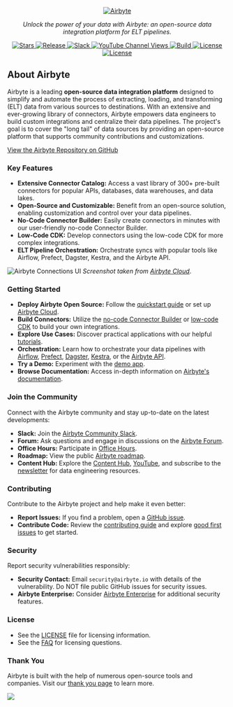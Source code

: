 <p align="center">
  <a href="https://airbyte.com"><img src="https://assets.website-files.com/605e01bc25f7e19a82e74788/624d9c4a375a55100be6b257_Airbyte_logo_color_dark.svg" alt="Airbyte"></a>
</p>

<p align="center">
  <em>Unlock the power of your data with Airbyte: an open-source data integration platform for ELT pipelines.</em>
</p>

<p align="center">
<a href="https://github.com/airbytehq/airbyte/stargazers/" target="_blank">
    <img src="https://img.shields.io/github/stars/airbytehq/airbyte?style=social&label=Star&maxAge=2592000" alt="Stars">
</a>
<a href="https://github.com/airbytehq/airbyte/releases" target="_blank">
    <img src="https://img.shields.io/github/v/release/airbytehq/airbyte?color=white" alt="Release">
</a>
<a href="https://airbytehq.slack.com/" target="_blank">
    <img src="https://img.shields.io/badge/slack-join-white.svg?logo=slack" alt="Slack">
</a>
<a href="https://www.youtube.com/c/AirbyteHQ/?sub_confirmation=1" target="_blank">
    <img alt="YouTube Channel Views" src="https://img.shields.io/youtube/channel/views/UCQ_JWEFzs1_INqdhIO3kmrw?style=social">
</a>
<a href="https://github.com/airbytehq/airbyte/actions/workflows/gradle.yml" target="_blank">
    <img src="https://img.shields.io/github/actions/workflow/status/airbytehq/airbyte/gradle.yml?branch=master" alt="Build">
</a>
<a href="https://github.com/airbytehq/airbyte/tree/master/docs/project-overview/licenses" target="_blank">
    <img src="https://img.shields.io/static/v1?label=license&message=MIT&color=white" alt="License">
</a>
<a href="https://github.com/airbytehq/airbyte/tree/master/docs/project-overview/licenses" target="_blank">
    <img src="https://img.shields.io/static/v1?label=license&message=ELv2&color=white" alt="License">
</a>
</p>

## About Airbyte

Airbyte is a leading **open-source data integration platform** designed to simplify and automate the process of extracting, loading, and transforming (ELT) data from various sources to destinations.  With an extensive and ever-growing library of connectors, Airbyte empowers data engineers to build custom integrations and centralize their data pipelines. The project's goal is to cover the "long tail" of data sources by providing an open-source platform that supports community contributions and customizations.

[View the Airbyte Repository on GitHub](https://github.com/airbytehq/airbyte)

### Key Features

*   **Extensive Connector Catalog:** Access a vast library of 300+ pre-built connectors for popular APIs, databases, data warehouses, and data lakes.
*   **Open-Source and Customizable:** Benefit from an open-source solution, enabling customization and control over your data pipelines.
*   **No-Code Connector Builder:** Easily create connectors in minutes with our user-friendly no-code Connector Builder.
*   **Low-Code CDK:** Develop connectors using the low-code CDK for more complex integrations.
*   **ELT Pipeline Orchestration:** Orchestrate syncs with popular tools like Airflow, Prefect, Dagster, Kestra, and the Airbyte API.

![Airbyte Connections UI](https://github.com/airbytehq/airbyte/assets/38087517/35b01d0b-00bf-407b-87e6-a5cd5cd720b5)
_Screenshot taken from [Airbyte Cloud](https://cloud.airbyte.com/signup)_.

### Getting Started

*   **Deploy Airbyte Open Source:**  Follow the [quickstart guide](https://docs.airbyte.com/quickstart/deploy-airbyte) or set up [Airbyte Cloud](https://docs.airbyte.com/cloud/getting-started-with-airbyte-cloud).
*   **Build Connectors:** Utilize the [no-code Connector Builder](https://docs.airbyte.com/connector-development/connector-builder-ui/overview) or [low-code CDK](https://docs.airbyte.com/connector-development/config-based/low-code-cdk-overview) to build your own integrations.
*   **Explore Use Cases:** Discover practical applications with our helpful [tutorials](https://airbyte.com/tutorials).
*   **Orchestration:** Learn how to orchestrate your data pipelines with [Airflow](https://docs.airbyte.com/operator-guides/using-the-airflow-airbyte-operator), [Prefect](https://docs.airbyte.com/operator-guides/using-prefect-task), [Dagster](https://docs.airbyte.com/operator-guides/using-dagster-integration), [Kestra](https://docs.airbyte.com/operator-guides/using-kestra-plugin), or the [Airbyte API](https://reference.airbyte.com/reference/start).
*   **Try a Demo:**  Experiment with the [demo app](https://demo.airbyte.io/).
*   **Browse Documentation:** Access in-depth information on [Airbyte's documentation](https://docs.airbyte.com/).

### Join the Community

Connect with the Airbyte community and stay up-to-date on the latest developments:

*   **Slack:** Join the [Airbyte Community Slack](https://airbyte.com/community).
*   **Forum:** Ask questions and engage in discussions on the [Airbyte Forum](https://github.com/airbytehq/airbyte/discussions).
*   **Office Hours:** Participate in [Office Hours](https://airbyte.io/daily-office-hours/).
*   **Roadmap:** View the public [Airbyte roadmap](https://github.com/orgs/airbytehq/projects/37/views/1?pane=issue&itemId=26937554).
*   **Content Hub:** Explore the [Content Hub](https://airbyte.com/content-hub), [YouTube](https://www.youtube.com/c/AirbyteHQ), and subscribe to the [newsletter](https://airbyte.com/newsletter) for data engineering resources.

### Contributing

Contribute to the Airbyte project and help make it even better:

*   **Report Issues:**  If you find a problem, open a [GitHub issue](https://github.com/airbytehq/airbyte/issues/new/choose).
*   **Contribute Code:**  Review the [contributing guide](https://docs.airbyte.com/contributing-to-airbyte/) and explore [good first issues](https://github.com/airbytehq/airbyte/labels/contributor-program) to get started.

### Security

Report security vulnerabilities responsibly:

*   **Security Contact:**  Email `security@airbyte.io` with details of the vulnerability.  Do NOT file public GitHub issues for security issues.
*   **Airbyte Enterprise:** Consider [Airbyte Enterprise](https://airbyte.com/airbyte-enterprise) for additional security features.

### License

*   See the [LICENSE](docs/project-overview/licenses/) file for licensing information.
*   See the [FAQ](docs/project-overview/licenses/license-faq.md) for licensing questions.

### Thank You

Airbyte is built with the help of numerous open-source tools and companies.  Visit our [thank you page](THANK-YOU.md) to learn more.

<a href="https://github.com/airbytehq/airbyte/graphs/contributors">
  <img src="https://contrib.rocks/image?repo=airbytehq/airbyte"/>
</a>